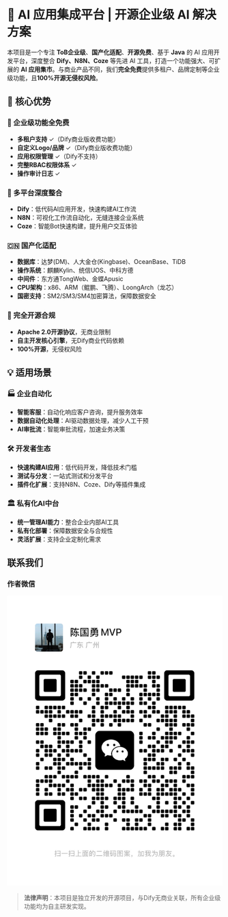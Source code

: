 # 🚀 AI 应用集成平台 | 开源企业级 AI 解决方案

本项目是一个专注 **ToB企业级**、**国产化适配**、**开源免费**、基于 **Java** 的 AI 应用开发平台，深度整合 **Dify、N8N、Coze** 等先进 AI 工具，打造一个功能强大、可扩展的 **AI 应用集市**。与商业产品不同，我们**完全免费**提供多租户、品牌定制等企业级功能，且**100%开源无侵权风险**。

## 🌟 核心优势

### 🏢 企业级功能全免费
- **多租户支持** ✓（Dify商业版收费功能）
- **自定义Logo/品牌** ✓（Dify商业版收费功能）
- **应用权限管理** ✓（Dify不支持）
- **完整RBAC权限体系** ✓
- **操作审计日志** ✓

### 🔗 多平台深度整合
- **Dify**：低代码AI应用开发，快速构建AI工作流
- **N8N**：可视化工作流自动化，无缝连接企业系统
- **Coze**：智能Bot快速构建，提升用户交互体验

### 🇨🇳 国产化适配
- **数据库**：达梦(DM)、人大金仓(Kingbase)、OceanBase、TiDB
- **操作系统**：麒麟Kylin、统信UOS、中科方德
- **中间件**：东方通TongWeb、金蝶Apusic
- **CPU架构**：x86、ARM（鲲鹏、飞腾）、LoongArch（龙芯）
- **国密支持**：SM2/SM3/SM4加密算法，保障数据安全

### 📜 完全开源合规
- **Apache 2.0开源协议**，无商业限制
- **自主开发核心引擎**，无Dify商业代码依赖
- **100%开源**，无侵权风险

## 💡 适用场景

### 🏭 企业自动化
- **智能客服**：自动化响应客户咨询，提升服务效率
- **数据自动化处理**：AI驱动数据处理，减少人工干预
- **AI审批流**：智能审批流程，加速业务决策

### 🛠️ 开发者生态
- **快速构建AI应用**：低代码开发，降低技术门槛
- **测试与分发**：一站式测试和分发平台
- **插件化扩展**：支持N8N、Coze、Dify等插件集成

### 🏛️ 私有化AI中台
- **统一管理AI能力**：整合企业内部AI工具
- **私有化部署**：保障数据安全与合规性
- **灵活扩展**：支持企业定制化需求

## 联系我们

### 作者微信

![微信](docs/WeChat.png)

> **法律声明**：本项目是独立开发的开源项目，与Dify无商业关联，所有企业级功能均为自主研发实现。


